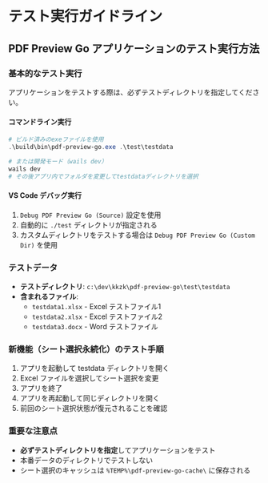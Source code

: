 # テスト実行ガイドライン

## PDF Preview Go アプリケーションのテスト実行方法

### 基本的なテスト実行
アプリケーションをテストする際は、必ずテストディレクトリを指定してください。

#### コマンドライン実行
```powershell
# ビルド済みのexeファイルを使用
.\build\bin\pdf-preview-go.exe .\test\testdata

# または開発モード（wails dev）
wails dev
# その後アプリ内でフォルダを変更してtestdataディレクトリを選択
```

#### VS Code デバッグ実行
1. `Debug PDF Preview Go (Source)` 設定を使用
2. 自動的に `./test` ディレクトリが指定される
3. カスタムディレクトリをテストする場合は `Debug PDF Preview Go (Custom Dir)` を使用

### テストデータ
- **テストディレクトリ**: `c:\dev\kkzk\pdf-preview-go\test\testdata`
- **含まれるファイル**:
  - `testdata1.xlsx` - Excel テストファイル1
  - `testdata2.xlsx` - Excel テストファイル2  
  - `testdata3.docx` - Word テストファイル

### 新機能（シート選択永続化）のテスト手順
1. アプリを起動して testdata ディレクトリを開く
2. Excel ファイルを選択してシート選択を変更
3. アプリを終了
4. アプリを再起動して同じディレクトリを開く
5. 前回のシート選択状態が復元されることを確認

### 重要な注意点
- **必ずテストディレクトリを指定**してアプリケーションをテスト
- 本番データのディレクトリでテストしない
- シート選択のキャッシュは `%TEMP%\pdf-preview-go-cache\` に保存される
